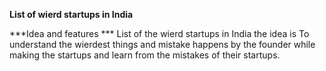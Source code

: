 **List of wierd startups in India**

***Idea and features ***
 List of the wierd startups in India  the idea is  To understand the wierdest things and mistake happens by the founder while making the startups and learn from the mistakes of their startups.
